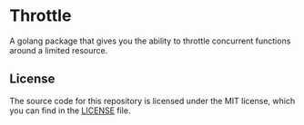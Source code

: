 # Throttle

A golang package that gives you the ability to throttle concurrent functions
around a limited resource.

## License

The source code for this repository is licensed under the MIT license, which you can
find in the [LICENSE](LICENSE.md) file.
